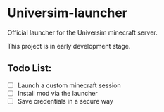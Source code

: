 # Universim-launcher
Official launcher for the Universim minecraft server.

This project is in early development stage.

## Todo List:

- [ ] Launch a custom minecraft session
- [ ] Install mod via the launcher
- [ ] Save credentials in a secure way 
